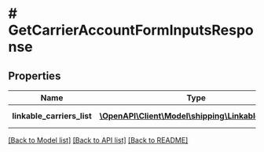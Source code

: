 # # GetCarrierAccountFormInputsResponse

## Properties

Name | Type | Description | Notes
------------ | ------------- | ------------- | -------------
**linkable_carriers_list** | [**\OpenAPI\Client\Model\shipping\LinkableCarrier[]**](LinkableCarrier.md) | A list of LinkableCarrier | [optional]

[[Back to Model list]](../../README.md#models) [[Back to API list]](../../README.md#endpoints) [[Back to README]](../../README.md)
